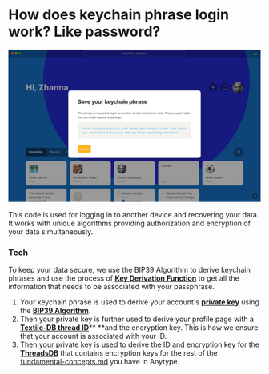 # How does keychain phrase login work? Like password?

![](<../.gitbook/assets/Keychain phrase.png>)

This code is used for logging in to another device and recovering your data. It works with unique algorithms providing authorization and encryption of your data simultaneously.

### Tech

To keep your data secure, we use the BIP39 Algorithm to derive keychain phrases and use the process of [**Key Derivation Function**](https://en.wikipedia.org/wiki/Key\_derivation\_function) to get all the information that needs to be associated with your passphrase.

1. Your keychain phrase is used to derive your account's [**private key**](https://en.wikipedia.org/wiki/Public-key\_cryptography) using the [**BIP39 Algorithm**](https://medium.com/coinmonks/mnemonic-generation-bip39-simply-explained-e9ac18db9477)**.**
2. Then your private key is further used to derive your profile page with a [**Textile-DB thread ID**](https://github.com/textileio/go-threads)\*\* \*\*and the encryption key. This is how we ensure that your account is associated with your ID.
3. Then your private key is used to derive the ID and encryption key for the [**ThreadsDB**](https://github.com/textileio/go-threads#running-threaddb) that contains encryption keys for the rest of the [fundamental-concepts.md](../fundamental-concepts.md "mention") you have in Anytype.
